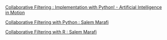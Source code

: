 <!-- njnmdoc: title="Collaborative Filtering"  -->


[Collaborative Filtering : Implementation with Python! - Artificial Intelligence in Motion](http://aimotion.blogspot.com/2009/11/collaborative-filtering-implementation.html)

[Collaborative Filtering with Python : Salem Marafi](http://www.salemmarafi.com/code/collaborative-filtering-with-python/)

[Collaborative Filtering with R : Salem Marafi](http://www.salemmarafi.com/code/collaborative-filtering-r/)
